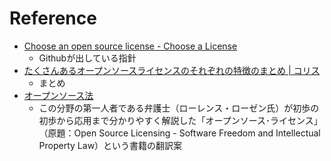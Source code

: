 
# Reference

* [Choose an open source license - Choose a License](http://choosealicense.com/)
    * Githubが出している指針
* [たくさんあるオープンソースライセンスのそれぞれの特徴のまとめ | コリス](http://coliss.com/articles/build-websites/operation/work/choose-a-license-by-github.html)
    * まとめ
* [オープンソース法](http://opensourcelaw.blog18.fc2.com/)
    * この分野の第一人者である弁護士（ローレンス・ローゼン氏）が初歩の初歩から応用まで分かりやすく解説した「オープンソース･ライセンス」（原題：Open Source Licensing - Software Freedom and Intellectual Property Law）という書籍の翻訳案
